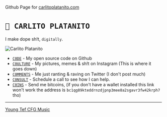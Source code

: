Github Page for [carlitoplatanito.com](https://carlitoplatanito.com)

# `🚧 CARLITO PLATANITO`

I make dope sh!t, `digitally`.

![Carlito Platanito](https://avatars.githubusercontent.com/u/137208)

- [`C0DE`](https://github.com/carlitoplatanito) - My open source code on Github
- [`C0ULTURE`](https://instagram.com/carlitoplatanito) - My pictures, memes & sh!t on Instagram (This is where it goes down)
- [`C0MMENTS`](https://twitter.com/carl0splatan0s) - Me just ranting & raving on Twitter (I don't post much)
- [`C0NSULT`](https://calendar.google.com/calendar/u/0/appointments/schedules/AcZssZ2KFNBD4goxVFkJp_SSzSBBXgD7w5CnT1r51lJw1xM0JSG4m3JbeSsHgUTenqxxlmBXtpX0fyPV) - Schedule a call to see how I can help.
- [`C0INS`](bitcoin:bc1qg89kteddrnzdjpnp3mee8a2sgavr3fw42krph7) - Send me bitcoins, (if you don't have a wallet installed this link won't work the address is `bc1qg89kteddrnzdjpnp3mee8a2sgavr3fw42krph7` tho)

---

[Young Tef CFG Music](https://soundcloud.com/carlito-platanito)
